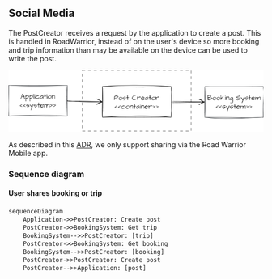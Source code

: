 ## Social Media
The PostCreator receives a request by the application to create a post. This is handled in RoadWarrior, instead of on the user's device so more booking and trip information than may be available on the device can be used to write the post.

![](social-media.png)

As described in this [ADR](../ADR/adr008-social-media.md), we only support sharing via the Road Warrior Mobile app.

### Sequence diagram
#### User shares booking or trip
```mermaid
sequenceDiagram
    Application->>PostCreator: Create post 
    PostCreator->>BookingSystem: Get trip
    BookingSystem-->>PostCreator: [trip]
    PostCreator->>BookingSystem: Get booking
    BookingSystem-->>PostCreator: [booking]
    PostCreator->>PostCreator: Create post
    PostCreator-->>Application: [post]
```